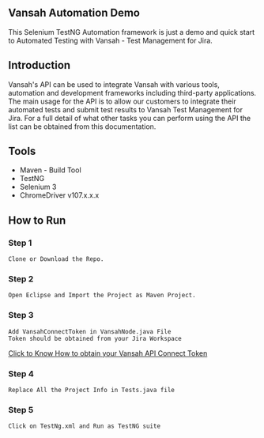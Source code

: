 ## Vansah Automation Demo

This Selenium TestNG Automation framework is just a demo and quick start to Automated Testing with Vansah - Test Management for Jira.

## Introduction

Vansah's API can be used to integrate Vansah with various tools, automation and development frameworks including third-party applications. The main usage for the API is to allow our customers to integrate their automated tests and submit test results to Vansah Test Management for Jira. For a full detail of what other tasks you can perform using the API the list can be obtained from this documentation. 


## Tools
<ul>
  <li>Maven - Build Tool</li>
  <li>TestNG</li>
  <li>Selenium 3</li>
  <li>ChromeDriver v107.x.x.x</li>
</ul>

## How to Run

### Step 1
  
    Clone or Download the Repo.
  
### Step 2
      
    Open Eclipse and Import the Project as Maven Project.
    
### Step 3

    Add VansahConnectToken in VansahNode.java File
    Token should be obtained from your Jira Workspace
    
<a href="https://community.vansah.com/posts/how-to-generate-a-vansah-api-token-from-jira">Click to Know How to obtain your Vansah API Connect Token</a>

### Step 4

    Replace All the Project Info in Tests.java file
    
### Step 5

    Click on TestNg.xml and Run as TestNG suite
    


    

